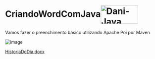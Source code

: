 # CriandoWordComJava<img align="center" alt="Dani-Java" height="60" width="120" src="https://cdn.jsdelivr.net/gh/devicons/devicon/icons/java/java-original-wordmark.svg">
 Vamos fazer o preenchimento básico utilizando Apache Poi por Maven
 
 ![image](https://user-images.githubusercontent.com/58008758/195216746-0d3254f3-23f4-4a45-a719-899577a3818e.png)

[HistoriaDoDia.docx](https://github.com/DanielEloy/CriandoWordComJava/files/9760291/HistoriaDoDia.docx)
